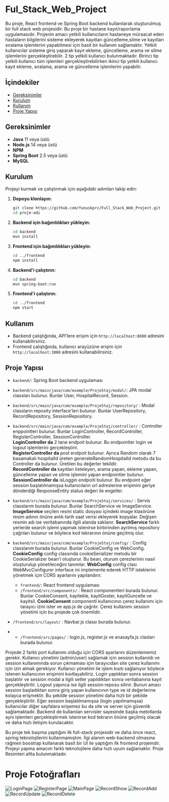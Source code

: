 # Ful_Stack_Web_Project

Bu proje, React frontend ve Spring Boot backend kullanılarak oluşturulmuş bir full stack web projesidir. Bu proje bir hastane kayıt/raporlama uygulamasıdır. Projenin amacı yetkili kullanıcıların hastaneye müraacat
eden hastaların bilgilerini sisteme ekleyerek kayıtları güncelleme,silme ve kayıtları sıralama işlemlerini yapabilmesi için basit bir kullanım sağlamaktır. Yetkili kullanıcılar sisteme giriş yaparak kayıt ekleme,
güncelleme, arama ve silme işlemlerini gerçekleştirebilir. 2 tip yetkili kullanıcı bulunmaktadır. Birinci tip yetkili kullanıcı tüm işlemleri gerçekleştirebilirken ikinci tip yetkili kullanıcı kayıt ekleme, sıralama,
arama ve güncelleme işlemlerini yapabilir. 




## İçindekiler

- [Gereksinimler](#gereksinimler)
- [Kurulum](#kurulum)
- [Kullanım](#kullanım)
- [Proje Yapısı](#proje-yapısı)

## Gereksinimler

- **Java** 11 veya üstü
- **Node.js** 14 veya üstü
- **NPM**
- **Spring Boot** 2.5 veya üstü
- **MySQL**

## Kurulum

Projeyi kurmak ve çalıştırmak için aşağıdaki adımları takip edin:

1. **Depoyu klonlayın:**
    ```bash
    git clone https://github.com/Yunuskprc/Full_Stack_Web_Project.git
    cd proje-adi
    ```

2. **Backend için bağımlılıkları yükleyin:**
    ```bash
    cd backend
    mvn install
    ```

3. **Frontend için bağımlılıkları yükleyin:**
    ```bash
    cd ../frontend
    npm install
    ```

4. **Backend'i çalıştırın:**
    ```bash
    cd backend
    mvn spring-boot:run
    ```

5. **Frontend'i çalıştırın:**
    ```bash
    cd ../frontend
    npm start
    ```

## Kullanım

- Backend çalıştığında, API'lere erişim için `http://localhost:8080` adresini kullanabilirsiniz.
- Frontend çalıştığında, kullanıcı arayüzüne erişim için `http://localhost:3000` adresini kullanabilirsiniz.
  

## Proje Yapısı

- `backend/`: Spring Boot backend uygulaması
- `backend/src/main/java/com/example/ProjeStaj/modal/`: JPA modal classları bulunur. Bunlar User, HospitalRecord, Session.
- `backend/src/main/java/com/example/ProjeStaj/repository/` : Modal classların reposity interface'leri bulunur. Bunlar UserRepository, RecordRepository, SessionRepository.
- `backend/src/main/java/com/example/ProjeStaj/controller/` : Controller enppointleri bulunur. Bunlar LoginController, RecordController, RegisterController, SessionController.  
 **LoginController da** 2 tane endpoit bulunur. Bu endpointler login ve logout işlemlerini gerçekleştirir.  
 **RegisterController da** post endpoit bulunur. Ayrıca Random olarak 7 basamakalı hospitalId üreten generateRandomHospitalId metodu da bu Controller da bulunur. Üretilen bu değerler tekildir.  
 **RecordController da** kayıtları listeleyen, arama yapan, ekleme yapan, güncelleme yapan ve silme işlemini yapan endpointler bulunur.  
 **SessionController da** isLoggin endpoiti bulunur. Bu endpoint eğer session başlatılmamışsa kullanıcıların url adreslerine erişimini geriye dönderdiği ResponseEntity status değeri ile engeller.
    
- `backend/src/main/java/com/example/ProjeStaj/services/` : Servis classlarım burada bulunur. Bunlar SearchService ve ImageService.
  **ImageService** seçilen resmi static dosyası içindeki image klasörüne resim adının önüne anlık tarih saat verisi ekleyerek kopyalar. Değişen resmin adı ise veritabanında ilgili alanda saklanır.
  **SearchService**  farklı yerlerde search işlemi yapmak istenirse birbirinden ayrılmış repository çağrıları bulunur ve böylece kod tekrarının önüne geçilmiş olur.

- `backend/src/main/java/com/example/ProjeStaj/config/` : Config classlarım burada bulunur. Bunlar CookieConfig ve WebConfig.
  **CookieConfig** config classında cookieSerializer metodu bir CookieSerializer bean'i oluşturur. Bu bean, oturum çerezlerinin nasıl oluşturulup yönetileceğini tanımlar.
  **WebConfig** config clası WebMvcConfigurer interface ini implemente ederek HTTP isteklerini yönetmek için CORS ayarlarını yapılandırır.


  - `frontend/`: React frontend uygulaması
  - `/frontend/src/components/` : React componentleri burada bulunur. Bunlar CookieConsent, kayitekle, kayitGoster, kayitGuncelle ve kayitsil.
**CookieConsent** componenti kullanıcının çerez kullanımı için tarayıcı izini ister ve app.js de çağrılır. Çerez kullanımı session yönetimi için bu projede çok önemlidir.
- `/frontend/src/layout/` : Navbar.js classı burada bulunur.
- - `/frontend/src/pages/` : login.js, register.js ve anasayfa.js clasları burada bulunur.

Projede 2 farklı port kullanımı olduğu için CORS ayarlarını düzenlememiz gerekir. Kullanıcı yönetimi (admin/user) sağlamak için session kullanıldı ve session kullanımında sorun çıkmaması için tarayıcıdan 
site çerez kullanımı için izin almak gerekiyor. Kullanıcı yönetimi ile işlem kısıtı sağlanıyor böylece istenen kullanıcının erişimini kısıtlayabiliriz. Login yaptıktan sonra session başlatılır ve session
modal a ilgili setler yapıldıktan sonra veritabanına kayıt gerçekleştirilir. Logout yapınca ise ilgili session reposu silinir. Bunun amacı session başladıktan sonra giriş yapan kullanıcının type ve id değerlerine
kolayca erişmektir. Bu şekilde session yönetimi daha hızlı bir şekilde gerçekleştirilir. Eğer session başlatılmamışsa (login yapılmamışsa) kullanıcılar diğer sayfalara erişemez bu da site ve server için güvenlik
sağlamaktadır. Backend de kullanılan servisler sayesinde başka metotlarda aynı işlemleri gerçekleştirmek istenirse kod tekrarın önüne geçilmiş olacak ve daha hızlı iletişim kurulacaktır.

Bu proje tek başıma yaptığım ilk full-stack projesidir  ve daha önce react, spring teknolojilerini kullanmamıştım. 
İlgi alanım web-backend olmasına rağmen boostrap kullanarak basit bir UI ile yaptığım ilk frontend projemdir.
Projeyi yapma amacım farklı teknolojilere daha hızlı uyum sağlamaktır.
Proje Resimleri altta bulunmaktadır.


# Proje Fotoğrafları
![LoginPage](https://github.com/Yunuskprc/Full_Stack_Web_Project/assets/91240806/494eff13-5b09-4702-97b5-9321a9cdf91d)
![RegisterPage](https://github.com/Yunuskprc/Full_Stack_Web_Project/assets/91240806/d7b69407-6e9b-46e7-8aaf-83c35d360224)
![MainPage](https://github.com/Yunuskprc/Full_Stack_Web_Project/assets/91240806/24e534ea-3eca-40ab-a739-d7911381fc83)
![RecordShow](https://github.com/Yunuskprc/Full_Stack_Web_Project/assets/91240806/5207976a-8199-4988-b870-caad0b72b620)
![RecordAdd](https://github.com/Yunuskprc/Full_Stack_Web_Project/assets/91240806/d3b90b52-5cb0-4263-b94a-780d5e2b44df)
![RecordUpdate](https://github.com/Yunuskprc/Full_Stack_Web_Project/assets/91240806/dda17285-4c98-4018-9177-0352977cdb6b)
![RecordDelete](https://github.com/Yunuskprc/Full_Stack_Web_Project/assets/91240806/60613ce6-b7b2-4e2b-b124-59c5ebae433a)


